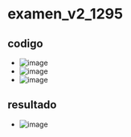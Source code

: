 # examen_v2_1295
## codigo
- ![image](https://github.com/user-attachments/assets/5cfff31e-acac-4997-b39c-7ac7ef94635a)
- ![image](https://github.com/user-attachments/assets/558e8923-33ed-45f2-b827-62b1ac1db2bc)
- ![image](https://github.com/user-attachments/assets/77da9115-4c3c-4dca-8044-264818eb4705)


## resultado 
- ![image](https://github.com/user-attachments/assets/9c8b83bd-8861-4d7b-9adf-1730e878285d)



